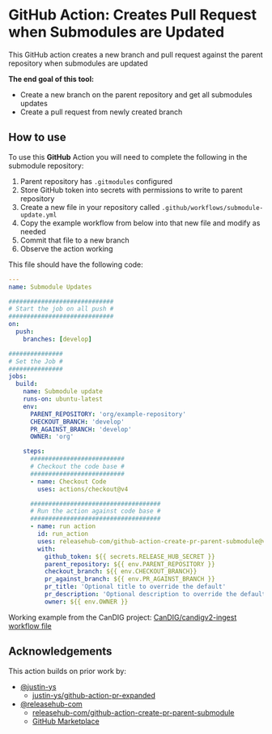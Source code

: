 # GitHub Action: Creates Pull Request when Submodules are Updated

This GitHub action creates a new branch and pull request against the parent repository when submodules are updated

**The end goal of this tool:**

- Create a new branch on the parent repository and get all submodules updates
- Create a pull request from newly created branch

## How to use

To use this **GitHub** Action you will need to complete the following in the submodule repository:

1. Parent repository has `.gitmodules` configured
2. Store GitHub token into secrets with permissions to write to parent repository
3. Create a new file in your repository called `.github/workflows/submodule-update.yml`
4. Copy the example workflow from below into that new file and modify as needed
5. Commit that file to a new branch
6. Observe the action working

This file should have the following code:

```yml
---
name: Submodule Updates

#############################
# Start the job on all push #
#############################
on:
  push:
    branches: [develop]

###############
# Set the Job #
###############
jobs:
  build:
    name: Submodule update
    runs-on: ubuntu-latest
    env:
      PARENT_REPOSITORY: 'org/example-repository'
      CHECKOUT_BRANCH: 'develop'
      PR_AGAINST_BRANCH: 'develop'
      OWNER: 'org'

    steps:
      ##########################
      # Checkout the code base #
      ##########################
      - name: Checkout Code
        uses: actions/checkout@v4

      ####################################
      # Run the action against code base #
      ####################################
      - name: run action
        id: run_action
        uses: releasehub-com/github-action-create-pr-parent-submodule@v4
        with:
          github_token: ${{ secrets.RELEASE_HUB_SECRET }}
          parent_repository: ${{ env.PARENT_REPOSITORY }}
          checkout_branch: ${{ env.CHECKOUT_BRANCH}}
          pr_against_branch: ${{ env.PR_AGAINST_BRANCH }}
          pr_title: 'Optional title to override the default'
          pr_description: 'Optional description to override the default'
          owner: ${{ env.OWNER }}
```

Working example from the CanDIG project: [CanDIG/candigv2-ingest workflow file](.github/workflows/example.yml) 

## Acknowledgements

This action builds on prior work by:
* [@justin-ys](https://github.com/justin-ys) 
  * [justin-ys/github-action-pr-expanded](https://github.com/justin-ys/github-action-pr-expanded)
* [@releasehub-com](https://github.com/releasehub-com)
  * [releasehub-com/github-action-create-pr-parent-submodule](https://github.com/releasehub-com/github-action-create-pr-parent-submodule)
  * [GitHub Marketplace](https://github.com/marketplace/actions/github-action-submodule-updates)
